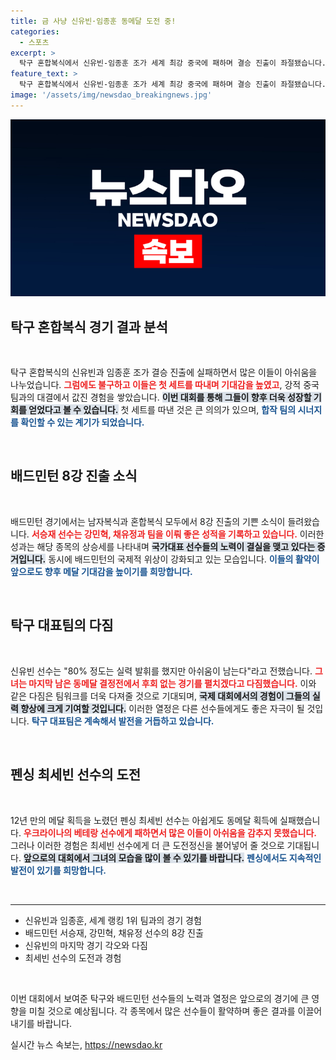 ```yaml
---
title: 금 사냥 신유빈·임종훈 동메달 도전 중!
categories:
  - 스포츠
excerpt: >
  탁구 혼합복식에서 신유빈-임종훈 조가 세계 최강 중국에 패하며 결승 진출이 좌절됐습니다. 그러나 배드민턴에서는 8강 진출 소식에 기대감이 고조되고 있습니다. 마지막 경기에서의 반전을 기대하며 응원을 보내주세요!
feature_text: >
  탁구 혼합복식에서 신유빈-임종훈 조가 세계 최강 중국에 패하며 결승 진출이 좌절됐습니다. 그러나 배드민턴에서는 8강 진출 소식에 기대감이 고조되고 있습니다. 마지막 경기에서의 반전을 기대하며 응원을 보내주세요!
image: '/assets/img/newsdao_breakingnews.jpg'
---
```


<p><img src="/assets/img/newsdao_breakingnews.jpg" alt="bookingtag 속보" /></p>

<h2 data-ke-size="size26">탁구 혼합복식 경기 결과 분석</h2>

<p data-ke-size="size16">&nbsp;</p>

<p>탁구 혼합복식의 신유빈과 임종훈 조가 결승 진출에 실패하면서 많은 이들이 아쉬움을 나누었습니다. <b><span style="color: #ee2323;">그럼에도 불구하고 이들은 첫 세트를 따내며 기대감을 높였고</span></b>, 강적 중국 팀과의 대결에서 값진 경험을 쌓았습니다. <b><span style="background-color: #21538527;">이번 대회를 통해 그들이 향후 더욱 성장할 기회를 얻었다고 볼 수 있습니다.</span></b> 첫 세트를 따낸 것은 큰 의의가 있으며, <b><span style="color: #1a5490;">합작 팀의 시너지를 확인할 수 있는 계기가 되었습니다.</span></b> </p>

<p data-ke-size="size16">&nbsp;</p>

<h2 data-ke-size="size26">배드민턴 8강 진출 소식</h2>

<p data-ke-size="size16">&nbsp;</p>

<p>배드민턴 경기에서는 남자복식과 혼합복식 모두에서 8강 진출의 기쁜 소식이 들려왔습니다. <b><span style="color: #ee2323;">서승재 선수는 강민혁, 채유정과 팀을 이뤄 좋은 성적을 기록하고 있습니다.</span></b> 이러한 성과는 해당 종목의 상승세를 나타내며 <b><span style="background-color: #21538527;">국가대표 선수들의 노력이 결실을 맺고 있다는 증거입니다.</span></b> 동시에 배드민턴의 국제적 위상이 강화되고 있는 모습입니다. <b><span style="color: #1a5490;">이들의 활약이 앞으로도 향후 메달 기대감을 높이기를 희망합니다. </span></b> </p>

<p data-ke-size="size16">&nbsp;</p>

<h2 data-ke-size="size26">탁구 대표팀의 다짐</h2>

<p data-ke-size="size16">&nbsp;</p>

<p>신유빈 선수는 "80% 정도는 실력 발휘를 했지만 아쉬움이 남는다"라고 전했습니다. <b><span style="color: #ee2323;">그녀는 마지막 남은 동메달 결정전에서 후회 없는 경기를 펼치겠다고 다짐했습니다.</span></b> 이와 같은 다짐은 팀워크를 더욱 다져줄 것으로 기대되며, <b><span style="background-color: #21538527;">국제 대회에서의 경험이 그들의 실력 향상에 크게 기여할 것입니다.</span></b> 이러한 열정은 다른 선수들에게도 좋은 자극이 될 것입니다. <b><span style="color: #1a5490;">탁구 대표팀은 계속해서 발전을 거듭하고 있습니다.</span></b> </p>

<p data-ke-size="size16">&nbsp;</p>

<h2 data-ke-size="size26">펜싱 최세빈 선수의 도전</h2>

<p data-ke-size="size16">&nbsp;</p>

<p>12년 만의 메달 획득을 노렸던 펜싱 최세빈 선수는 아쉽게도 동메달 획득에 실패했습니다. <b><span style="color: #ee2323;">우크라이나의 베테랑 선수에게 패하면서 많은 이들이 아쉬움을 감추지 못했습니다.</span></b> 그러나 이러한 경험은 최세빈 선수에게 더 큰 도전정신을 불어넣어 줄 것으로 기대됩니다. <b><span style="background-color: #21538527;">앞으로의 대회에서 그녀의 모습을 많이 볼 수 있기를 바랍니다.</span></b> <b><span style="color: #1a5490;">펜싱에서도 지속적인 발전이 있기를 희망합니다.</span></b> </p>

<p data-ke-size="size16">&nbsp;</p>

<hr>

<ul>
    <li>신유빈과 임종훈, 세계 랭킹 1위 팀과의 경기 경험</li>
    <li>배드민턴 서승재, 강민혁, 채유정 선수의 8강 진출</li>
    <li>신유빈의 마지막 경기 각오와 다짐</li>
    <li>최세빈 선수의 도전과 경험</li>
</ul>

<p data-ke-size="size16">&nbsp;</p>

<p>이번 대회에서 보여준 탁구와 배드민턴 선수들의 노력과 열정은 앞으로의 경기에 큰 영향을 미칠 것으로 예상됩니다. 각 종목에서 많은 선수들이 활약하며 좋은 결과를 이끌어내기를 바랍니다.</p>
실시간 뉴스 속보는, <a href="https://newsdao.kr" rel="dofollow">https://newsdao.kr</a>


